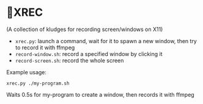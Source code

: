 # 🔴XREC

(A collection of kludges for recording screen/windows on X11)

- `xrec.py`: launch a command, wait for it to spawn a new window, then try to
  record it with ffmpeg
- `record-window.sh`: record a specified window by clicking it
- `record-screen.sh`: record the whole screen

Example usage:

    xrec.py ./my-program.sh

Waits 0.5s for my-program to create a window, then records it with ffmpeg

